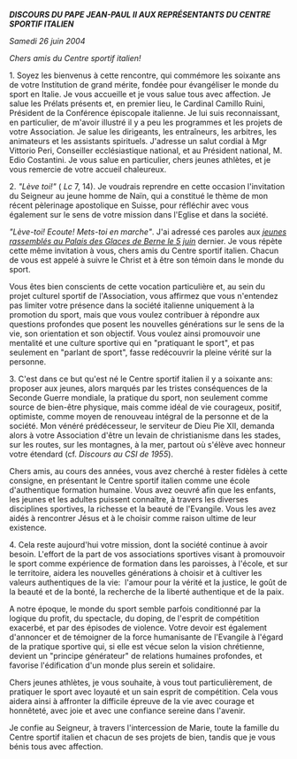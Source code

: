 ***DISCOURS DU PAPE JEAN-PAUL II* *AUX REPRÉSENTANTS DU CENTRE SPORTIF ITALIEN***

*Samedi 26 juin 2004*

*Chers amis du Centre sportif italien!*

1. Soyez les bienvenus à cette rencontre, qui commémore les soixante ans de votre Institution de grand mérite, fondée pour évangéliser le monde du sport en Italie. Je vous accueille et je vous salue tous avec affection. Je salue les Prélats présents et, en premier lieu, le Cardinal Camillo Ruini, Président de la Conférence épiscopale italienne. Je lui suis reconnaissant, en particulier, de m'avoir illustré il y a peu les programmes et les projets de votre Association. Je salue les dirigeants, les entraîneurs, les arbitres, les animateurs et les assistants spirituels. J'adresse un salut cordial à Mgr Vittorio Peri, Conseiller ecclésiastique national, et au Président national, M. Edio Costantini. Je vous salue en particulier, chers jeunes athlètes, et je vous remercie de votre accueil chaleureux.

2. *"Lève toi!"* ( *Lc* 7, 14). Je voudrais reprendre en cette occasion l'invitation du Seigneur au jeune homme de Naïn, qui a constitué le thème de mon récent pèlerinage apostolique en Suisse, pour réfléchir avec vous également sur le sens de votre mission dans l'Eglise et dans la société.

*"Lève-toi! Ecoute! Mets-toi en marche"*. J'ai adressé ces paroles aux *[jeunes rassemblés au Palais des Glaces de Berne le 5 juin](/content/john-paul-ii/fr/speeches/2004/june/documents/hf_jp-ii_spe_20040605_bern-youth.html)* dernier. Je vous répète cette même invitation à vous, chers amis du Centre sportif italien. Chacun de vous est appelé à suivre le Christ et à être son témoin dans le monde du sport.

Vous êtes bien conscients de cette vocation particulière et, au sein du projet culturel sportif de l'Association, vous affirmez que vous n'entendez pas limiter votre présence dans la société italienne uniquement à la promotion du sport, mais que vous voulez contribuer à répondre aux questions profondes que posent les nouvelles générations sur le sens de la vie, son orientation et son objectif. Vous voulez ainsi promouvoir une mentalité et une culture sportive qui en "pratiquant le sport", et pas seulement en "parlant de sport", fasse redécouvrir la pleine vérité sur la personne.

3. C'est dans ce but qu'est né le Centre sportif italien il y a soixante ans:  proposer aux jeunes, alors marqués par les tristes conséquences de la Seconde Guerre mondiale, la pratique du sport, non seulement comme source de bien-être physique, mais comme idéal de vie courageux, positif, optimiste, comme moyen de renouveau intégral de la personne et de la société. Mon vénéré prédécesseur, le serviteur de Dieu Pie XII, demanda alors à votre Association d'être un levain de christianisme dans les stades, sur les routes, sur les montagnes, à la mer, partout où s'élève avec honneur votre étendard (cf. *Discours au CSI de 1955*).

Chers amis, au cours des années, vous avez cherché à rester fidèles à cette consigne, en présentant le Centre sportif italien comme une école d'authentique formation humaine. Vous avez oeuvré afin que les enfants, les jeunes et les adultes puissent connaître, à travers les diverses disciplines sportives, la richesse et la beauté de l'Evangile. Vous les avez aidés à rencontrer Jésus et à le choisir comme raison ultime de leur existence.

4. Cela reste aujourd'hui votre mission, dont la société continue à avoir besoin. L'effort de la part de vos associations sportives visant à promouvoir le sport comme expérience de formation dans les paroisses, à l'école, et sur le territoire, aidera les nouvelles générations à choisir et à cultiver les valeurs authentiques de la vie:  l'amour pour la vérité et la justice, le goût de la beauté et de la bonté, la recherche de la liberté authentique et de la paix.

A notre époque, le monde du sport semble parfois conditionné par la logique du profit, du spectacle, du doping, de l'esprit de compétition exacerbé, et par des épisodes de violence. Votre devoir est également d'annoncer et de témoigner de la force humanisante de l'Evangile à l'égard de la pratique sportive qui, si elle est vécue selon la vision chrétienne, devient un "principe générateur" de relations humaines profondes, et favorise l'édification d'un monde plus serein et solidaire.

Chers jeunes athlètes, je vous souhaite, à vous tout particulièrement, de pratiquer le sport avec loyauté et un sain esprit de compétition. Cela vous aidera ainsi à affronter la difficile épreuve de la vie avec courage et honnêteté, avec joie et avec une confiance sereine dans l'avenir.

Je confie au Seigneur, à travers l'intercession de Marie, toute la famille du Centre sportif italien et chacun de ses projets de bien, tandis que je vous bénis tous avec affection.